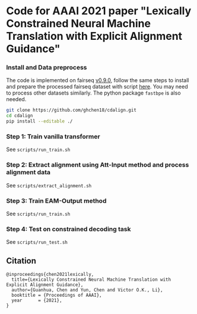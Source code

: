 # Code for AAAI 2021 paper "Lexically Constrained Neural Machine Translation with Explicit Alignment Guidance"

### Install and Data preprocess

The code is implemented on fairseq [v0.9.0](https://github.com/pytorch/fairseq/tree/v0.9.0), follow the same steps to install and prepare the processed fairseq dataset with script [here](https://github.com/pytorch/fairseq/blob/v0.9.0/examples/translation/prepare-wmt14en2de.sh). You may need to process other datasets similarly. The python package `fastbpe` is also needed. 

```bash
git clone https://github.com/ghchen18/cdalign.git
cd cdalign
pip install --editable ./
```

### Step 1: Train vanilla transformer
See `scripts/run_train.sh`

### Step 2: Extract alignment using Att-Input method and process alignment data
See `scripts/extract_alignment.sh`

### Step 3: Train EAM-Output method
See `scripts/run_train.sh`

### Step 4: Test on constrained decoding task
See `scripts/run_test.sh`


## Citation

```
@inproceedings{chen2021lexically,
  title={Lexically Constrained Neural Machine Translation with Explicit Alignment Guidance},
  author={Guanhua, Chen and Yun, Chen and Victor O.K., Li},
  booktitle = {Proceedings of AAAI},
  year      = {2021},
}
```
